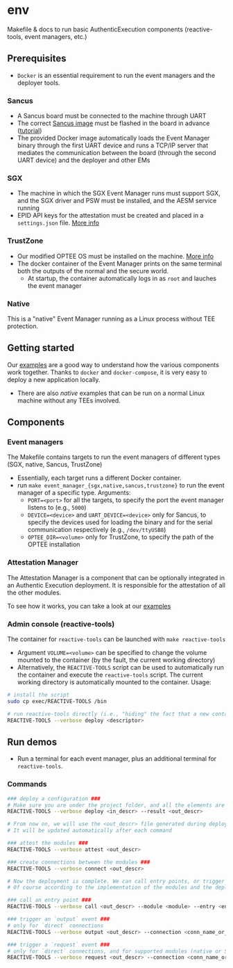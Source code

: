 # env
Makefile &amp; docs to run basic AuthenticExecution components (reactive-tools, event managers, etc.)

## Prerequisites

- `Docker` is an essential requirement to run the event managers and the deployer tools.

### Sancus

- A Sancus board must be connected to the machine through UART
- The correct [Sancus image](https://github.com/AuthenticExecution/event-manager-sancus) must be flashed in the board in advance ([tutorial](https://github.com/sancus-tee/sancus-main#xstools-installation))
- The provided Docker image automatically loads the Event Manager binary through the first UART device and runs a TCP/IP server that mediates the communication between the board (through the second UART device) and the deployer and other EMs

### SGX

- The machine in which the SGX Event Manager runs must support SGX, and the SGX driver and PSW must be installed, and the AESM service running
- EPID API keys for the attestation must be created and placed in a `settings.json` file. [More info](sgx/README.md)

### TrustZone

- Our modified OPTEE OS must be installed on the machine. [More info](https://github.com/AuthenticExecution/event-manager-trustzone)
- The docker container of the Event Manager prints on the same terminal both the outputs of the normal and the secure world.
  - At startup, the container automatically logs in as `root` and lauches the event manager 

### Native

This is a "native" Event Manager running as a Linux process without TEE
protection.

## Getting started

Our [examples](https://github.com/AuthenticExecution/examples) are a good way to understand how the various components work together. Thanks to `docker` and `docker-compose`, it is very easy to deploy a new application locally.
  - There are also _native_ examples that can be run on a normal Linux machine without any TEEs involved.

## Components

### Event managers

The Makefile contains targets to run the event managers of different types (SGX, native, Sancus, TrustZone)
- Essentially, each target runs a different Docker container.
- run `make event_manager_{sgx,native,sancus,trustzone}` to run the event manager of a specific type. Arguments:
  - `PORT=<port>` for all the targets, to specify the port the event manager listens to (e.g., `5000`)
  - `DEVICE=<device>` and `UART_DEVICE=<device>` only for Sancus, to specify the devices used for loading the binary and for the serial communication respectively (e.g., `/dev/ttyUSB8`)
  - `OPTEE_DIR=<volume>` only for TrustZone, to specify the path of the OPTEE installation

### Attestation Manager

The Attestation Manager is a component that can be optionally integrated in an Authentic Execution deployment. It is responsible for the attestation of all the other modules.

To see how it works, you can take a look at our [examples](https://github.com/AuthenticExecution/examples)

### Admin console (reactive-tools)

The container for `reactive-tools` can be launched with `make reactive-tools`
  - Argument `VOLUME=<volume>` can be specified to change the volume mounted to the container (by the fault, the current working directory)
  - Alternatively, the `REACTIVE-TOOLS` script can be used to automatically run the container and execute the `reactive-tools` script. The current working directory is automatically mounted to the container. Usage:
  ```bash
  # install the script
  sudo cp exec/REACTIVE-TOOLS /bin

  # run reactive-tools directly (i.e., "hiding" the fact that a new container is launched)
  REACTIVE-TOOLS --verbose deploy <descriptor>
  ```

## Run demos

- Run a terminal for each event manager, plus an additional terminal for `reactive-tools`.

### Commands

```bash
### deploy a configuration ###
# Make sure you are under the project folder, and all the elements are on the same folder (JSON descriptor + modules)
REACTIVE-TOOLS --verbose deploy <in_descr> --result <out_descr>

# From now on, we will use the <out_descr> file generated during deployment.
# It will be updated automatically after each command

### attest the modules ###
REACTIVE-TOOLS --verbose attest <out_descr>

### create connections between the modules ###
REACTIVE-TOOLS --verbose connect <out_descr>

# Now the deployment is complete. We can call entry points, or trigger output or request events
# Of course according to the implementation of the modules and the deployment descriptor

### call an entry point ###
REACTIVE-TOOLS --verbose call <out_descr> --module <module> --entry <entry_name_or_id> [--arg <arg_hex>]

### trigger an `output` event ###
# only for `direct` connections
REACTIVE-TOOLS --verbose output <out_descr> --connection <conn_name_or_id> [--arg <arg_hex>]

### trigger a `request` event ###
# only for `direct` connections, and for supported modules (native or SGX)
REACTIVE-TOOLS --verbose request <out_descr> --connection <conn_name_or_id> [--arg <arg_hex>]
```
